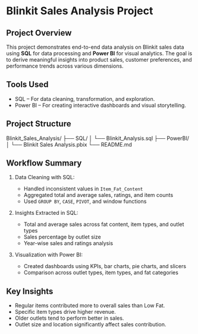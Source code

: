 # Blinkit Sales Analysis Project

## Project Overview
This project demonstrates end-to-end data analysis on Blinkit sales data using **SQL** for data processing and **Power BI** for visual analytics. The goal is to derive meaningful insights into product sales, customer preferences, and performance trends across various dimensions.

## Tools Used
- SQL  – For data cleaning, transformation, and exploration.
- Power BI – For creating interactive dashboards and visual storytelling.

## Project Structure
Blinkit_Sales_Analysis/
├── SQL/
│   └── Blinkit_Analysis.sql
├── PowerBI/
│   └── Blinkit Sales Analysis.pbix
└── README.md

## Workflow Summary
1. Data Cleaning with SQL:
   - Handled inconsistent values in `Item_Fat_Content`
   - Aggregated total and average sales, ratings, and item counts
   - Used `GROUP BY`, `CASE`, `PIVOT`, and window functions

2. Insights Extracted in SQL:
   - Total and average sales across fat content, item types, and outlet types
   - Sales percentage by outlet size
   - Year-wise sales and ratings analysis

3. Visualization with Power BI:
   - Created dashboards using KPIs, bar charts, pie charts, and slicers
   - Comparison across outlet types, item types, and fat categories

## Key Insights
- Regular items contributed more to overall sales than Low Fat.
- Specific item types drive higher revenue.
- Older outlets tend to perform better in sales.
- Outlet size and location significantly affect sales contribution.
